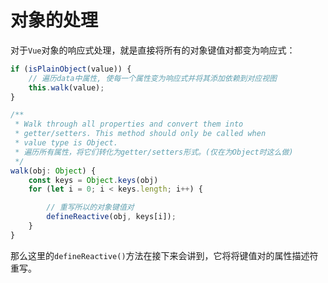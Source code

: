 # 对象的处理

对于`Vue`对象的响应式处理，就是直接将所有的对象键值对都变为响应式：

```js
if (isPlainObject(value)) {
    // 遍历data中属性, 使每一个属性变为响应式并将其添加依赖到对应视图
    this.walk(value);
}

/**
 * Walk through all properties and convert them into
 * getter/setters. This method should only be called when
 * value type is Object.
 * 遍历所有属性，将它们转化为getter/setters形式。(仅在为Object时这么做)
 */
walk(obj: Object) {
    const keys = Object.keys(obj)
    for (let i = 0; i < keys.length; i++) {

        // 重写所以的对象键值对
        defineReactive(obj, keys[i]);
    }
}
```

那么这里的`defineReactive()`方法在接下来会讲到，它将将键值对的属性描述符重写。
